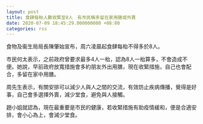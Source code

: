 ```yaml
---
layout: post
title: 食肆每枱人數收緊至8人　有市民稱多留在家用膳或外賣
date: 2020-07-09 18:45:29.000000000 +08:00
categories: rss
---
```


食物及衞生局局長陳肇始宣布，周六凌晨起食肆每枱不得多於8人。

市民何太表示，之前政府曾要求最多4人一枱，認為8人一枱算多，不會造成不便。她說，早前政府放寬措施會多約朋友外出用膳，現在收緊措施，自己也會配合，多留在家中用膳。

周先生表示，有關安排可以減少人與人之間的交流，有效防止疾病傳播，覺得是好事，自己會多選擇外賣，減少堂食，避免與人接觸。

趙小姐就認為，現在最重要是市民的健康，若收緊措施有助疫情緩和，便是合適安排，會小心為上，會減少堂食。
